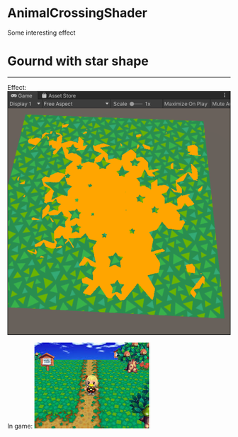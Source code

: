 # AnimalCrossingShader
Some interesting effect

# Gournd with star shape
---
Effect: 
![avatar](Docs/GroundShapeEffect.png)

In game:
![avatar](Docs/GroundShapeInGame.png)